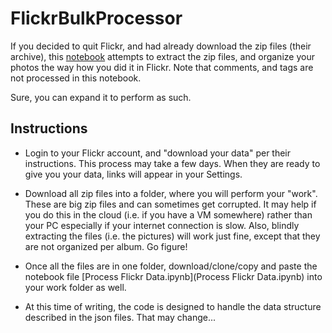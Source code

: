 # FlickrBulkProcessor
If you decided to quit Flickr, and had already download the zip files (their archive), this [notebook](https://jupyter.org/) attempts to extract the zip files, and organize your photos the way how you did it in Flickr. Note that comments, and tags are not processed in this notebook.

Sure, you can expand it to perform as such.

## Instructions
* Login to your Flickr account, and "download your data" per their instructions. This process may take a few days. When they are ready to give you your data, links will appear in your Settings.

* Download all zip files into a folder, where you will perform your "work". These are big zip files and can sometimes get corrupted. It may help if you do this in the cloud (i.e. if you have a VM somewhere) rather than your PC especially if your internet connection is slow. Also, blindly extracting the files (i.e. the pictures) will work just fine, except that they are not organized per album. Go figure!

* Once all the files are in one folder, download/clone/copy and paste the notebook file [Process Flickr Data.ipynb](Process Flickr Data.ipynb) into your work folder as well.

* At this time of writing, the code is designed to handle the data structure described in the json files. That may change...
